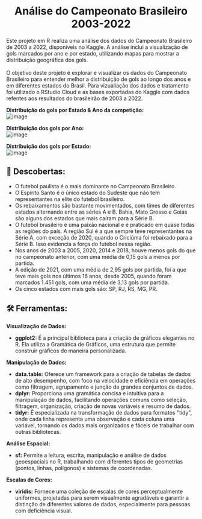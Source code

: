 <h1 align="center">Análise do Campeonato Brasileiro 2003-2022</h1>

Este projeto em R realiza uma análise dos dados do Campeonato Brasileiro de 2003 a 2022, disponíveis no Kaggle. A análise inclui a visualização de gols marcados por ano e por estado, utilizando mapas para mostrar a distribuição geográfica dos gols.
<br>
<br>
O objetivo deste projeto é explorar e visualizar os dados do Campeonato Brasileiro para entender melhor a distribuição de gols ao longo dos anos e em diferentes estados do Brasil.
Para vizualiação dos dados e tratamento foi utilizado o RStudio Cloud e as bases exportadas do Kaggle com dados refentes aos resultados do brasileirão de 2003 a 2022.
<br>

**Distribuição do gols por Estado & Ano da competição:**
<br>
![image](https://github.com/rddamasceno/resultados_brasileirao_r/assets/55591959/680aa26b-b59c-48a8-80fb-43430c2a92d8)

**Distribuição dos gols por Ano:**
<br>
![image](https://github.com/rddamasceno/resultados_brasileirao_r/assets/55591959/b865e512-8cfe-4744-81e6-330c00b1faa1)

**Distribuição dos gols por Estado:**
<br>
![image](https://github.com/rddamasceno/resultados_brasileirao_r/assets/55591959/52351a5f-a68d-4c13-bdea-e2515b9ada1d)

<h2 align="left">🔎 Descobertas:</h2>

 - O futebol paulista é o mais dominante no Campeonato Brasileiro.
 - O Espírito Santo é o único estado do Sudeste que não tem representantes na elite do futebol brasileiro.
 - Os rebaixamentos são bastante movimentados, com times de diferentes estados alternando entre as séries A e B. Bahia, Mato Grosso e Goiás são alguns dos estados que mais caíram para a Série B.
 - O futebol brasileiro é uma paixão nacional e é praticado em quase todas as regiões do país. A região Sul é a que sempre teve representantes na Série A, com exceção de 2020, quando o Criciúma foi rebaixado para a Série B. Isso evidencia a força do futebol nessa região.
 - Nos anos de 2003 a 2005, 2020, 2014 e 2018, houve menos gols do que no campeonato anterior, com uma média de 0,15 gols a menos por partida.
 - A edição de 2021, com uma média de 2,95 gols por partida, foi a que teve mais gols nos últimos 16 anos, desde 2005, quando foram marcados 1.451 gols, com uma média de 3,13 gols por partida.
 - Os cinco estados com mais gols são: SP, RJ, RS, MG, PR.

<h2 align="left"> 🛠️ Ferramentas:</h2>

**Visualização de Dados:**

 - **ggplot2:** É a principal biblioteca para a criação de gráficos elegantes no R. Ela utiliza a Gramática de Gráficos, uma estrutura que permite construir gráficos de maneira personalizada.

**Manipulação de Dados:**

 - **data.table:** Oferece um framework para a criação de tabelas de dados de alto desempenho, com foco na velocidade e eficiência em operações como filtragem, agrupamento e junção de grandes conjuntos de dados.
 - **dplyr:** Proporciona uma gramática concisa e intuitiva para a manipulação de dados, facilitando operações comuns como seleção, filtragem, organização, criação de novas variáveis e resumo de dados.
 - **tidyr:** É especializada na transformação de dados para formatos "tidy", onde cada linha representa uma observação e cada coluna uma variável, tornando os dados mais organizados e fáceis de trabalhar com outras bibliotecas.
   
**Análise Espacial:**

 - **sf:** Permite a leitura, escrita, manipulação e análise de dados geoespaciais no R, trabalhando com diferentes tipos de geometrias (pontos, linhas, polígonos) e sistemas de coordenadas.

**Escalas de Cores:**

 - **viridis:** Fornece uma coleção de escalas de cores perceptualmente uniformes, projetadas para serem visualmente agradáveis e garantir a distinção de diferentes valores de dados, especialmente para pessoas com deficiência visual.


